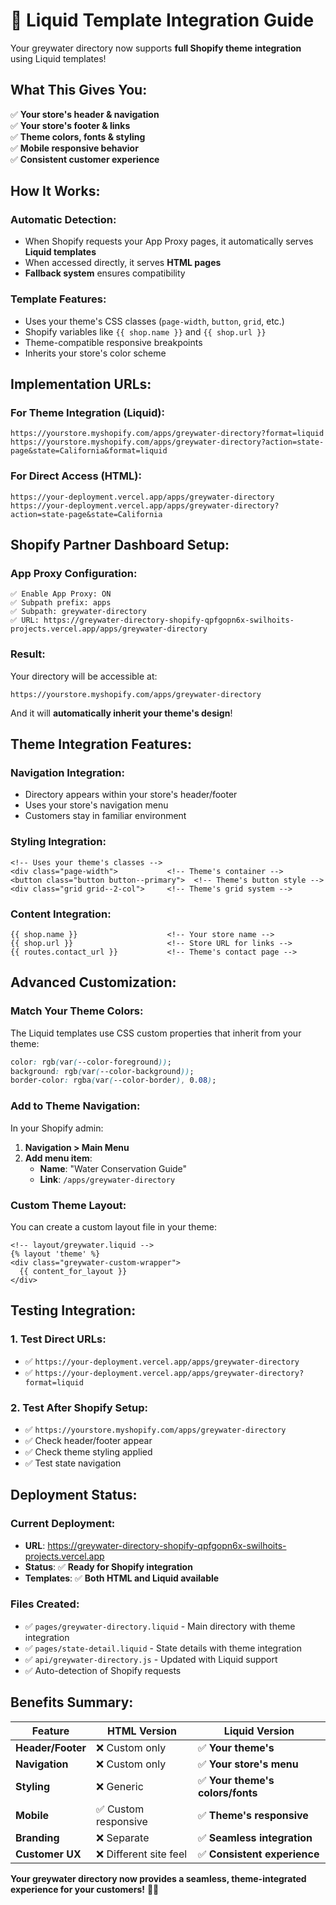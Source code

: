 # 🎨 **Liquid Template Integration Guide**

Your greywater directory now supports **full Shopify theme integration** using Liquid templates!

## **What This Gives You:**

✅ **Your store's header & navigation**  
✅ **Your store's footer & links**  
✅ **Theme colors, fonts & styling**  
✅ **Mobile responsive behavior**  
✅ **Consistent customer experience**  

## **How It Works:**

### **Automatic Detection:**
- When Shopify requests your App Proxy pages, it automatically serves **Liquid templates**
- When accessed directly, it serves **HTML pages** 
- **Fallback system** ensures compatibility

### **Template Features:**
- Uses your theme's CSS classes (`page-width`, `button`, `grid`, etc.)
- Shopify variables like `{{ shop.name }}` and `{{ shop.url }}`
- Theme-compatible responsive breakpoints
- Inherits your store's color scheme

## **Implementation URLs:**

### **For Theme Integration (Liquid):**
```
https://yourstore.myshopify.com/apps/greywater-directory?format=liquid
https://yourstore.myshopify.com/apps/greywater-directory?action=state-page&state=California&format=liquid
```

### **For Direct Access (HTML):**
```
https://your-deployment.vercel.app/apps/greywater-directory
https://your-deployment.vercel.app/apps/greywater-directory?action=state-page&state=California
```

## **Shopify Partner Dashboard Setup:**

### **App Proxy Configuration:**
```
✅ Enable App Proxy: ON
✅ Subpath prefix: apps
✅ Subpath: greywater-directory  
✅ URL: https://greywater-directory-shopify-qpfgopn6x-swilhoits-projects.vercel.app/apps/greywater-directory
```

### **Result:** 
Your directory will be accessible at:
```
https://yourstore.myshopify.com/apps/greywater-directory
```
And it will **automatically inherit your theme's design**!

## **Theme Integration Features:**

### **Navigation Integration:**
- Directory appears within your store's header/footer
- Uses your store's navigation menu
- Customers stay in familiar environment

### **Styling Integration:**
```liquid
<!-- Uses your theme's classes -->
<div class="page-width">           <!-- Theme's container -->
<button class="button button--primary">  <!-- Theme's button style -->
<div class="grid grid--2-col">     <!-- Theme's grid system -->
```

### **Content Integration:**
```liquid
{{ shop.name }}                    <!-- Your store name -->
{{ shop.url }}                     <!-- Store URL for links -->
{{ routes.contact_url }}           <!-- Theme's contact page -->
```

## **Advanced Customization:**

### **Match Your Theme Colors:**
The Liquid templates use CSS custom properties that inherit from your theme:
```css
color: rgb(var(--color-foreground));
background: rgb(var(--color-background));
border-color: rgba(var(--color-border), 0.08);
```

### **Add to Theme Navigation:**
In your Shopify admin:
1. **Navigation > Main Menu**
2. **Add menu item**:
   - **Name**: "Water Conservation Guide" 
   - **Link**: `/apps/greywater-directory`

### **Custom Theme Layout:**
You can create a custom layout file in your theme:
```liquid
<!-- layout/greywater.liquid -->
{% layout 'theme' %}
<div class="greywater-custom-wrapper">
  {{ content_for_layout }}
</div>
```

## **Testing Integration:**

### **1. Test Direct URLs:**
- ✅ `https://your-deployment.vercel.app/apps/greywater-directory`
- ✅ `https://your-deployment.vercel.app/apps/greywater-directory?format=liquid`

### **2. Test After Shopify Setup:**
- ✅ `https://yourstore.myshopify.com/apps/greywater-directory`
- ✅ Check header/footer appear
- ✅ Check theme styling applied
- ✅ Test state navigation

## **Deployment Status:**

### **Current Deployment:**
- **URL**: https://greywater-directory-shopify-qpfgopn6x-swilhoits-projects.vercel.app
- **Status**: ✅ **Ready for Shopify integration**
- **Templates**: ✅ **Both HTML and Liquid available**

### **Files Created:**
- ✅ `pages/greywater-directory.liquid` - Main directory with theme integration
- ✅ `pages/state-detail.liquid` - State details with theme integration  
- ✅ `api/greywater-directory.js` - Updated with Liquid support
- ✅ Auto-detection of Shopify requests

## **Benefits Summary:**

| Feature | HTML Version | Liquid Version |
|---------|--------------|----------------|
| **Header/Footer** | ❌ Custom only | ✅ **Your theme's** |
| **Navigation** | ❌ Custom only | ✅ **Your store's menu** |
| **Styling** | ❌ Generic | ✅ **Your theme's colors/fonts** |
| **Mobile** | ✅ Custom responsive | ✅ **Theme's responsive** |
| **Branding** | ❌ Separate | ✅ **Seamless integration** |
| **Customer UX** | ❌ Different site feel | ✅ **Consistent experience** |

**Your greywater directory now provides a seamless, theme-integrated experience for your customers!** 🌊✨